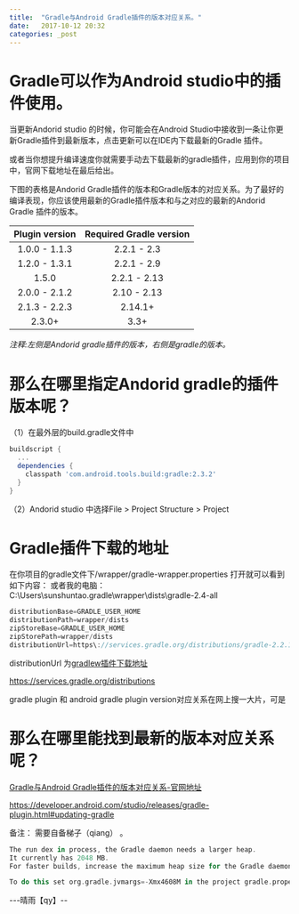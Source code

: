 ```yaml
---
title:  "Gradle与Android Gradle插件的版本对应关系。"
date:   2017-10-12 20:32
categories: _post
---
```


# Gradle可以作为Android studio中的插件使用。

当更新Andorid studio 的时候，你可能会在Android Studio中接收到一条让你更新Gradle插件到最新版本，点击更新可以在IDE内下载最新的Gradle 插件。

或者当你想提升编译速度你就需要手动去下载最新的gradle插件，应用到你的项目中，官网下载地址在最后给出。

下图的表格是Andorid Gradle插件的版本和Gradle版本的对应关系。为了最好的编译表现，你应该使用最新的Gradle插件版本和与之对应的最新的Andorid Gradle 插件的版本。

| Plugin version        | Required Gradle version    | 
| :--------:   | :-----:   | 
| 1.0.0 - 1.1.3       | 2.2.1 - 2.3      | 
| 1.2.0 - 1.3.1      | 2.2.1 - 2.9      | 
| 1.5.0      | 2.2.1 - 2.13      | 
| 2.0.0 - 2.1.2      | 2.10 - 2.13      | 
| 2.1.3 - 2.2.3      | 2.14.1+      |
| 2.3.0+      | 3.3+      |

*注释:左侧是Andorid gradle插件的版本，右侧是gradle的版本。*

# 那么在哪里指定Andorid gradle的插件版本呢？

（1）在最外层的build.gradle文件中
```groovy
buildscript {
  ...
  dependencies {
    classpath 'com.android.tools.build:gradle:2.3.2'
  }
}
```
（2）Andorid studio 中选择File > Project Structure > Project 

# Gradle插件下载的地址

在你项目的gradle文件下/wrapper/gradle-wrapper.properties 打开就可以看到如下内容：
或者我的电脑：C:\Users\sunshuntao\.gradle\wrapper\dists\gradle-2.4-all

```groovy
distributionBase=GRADLE_USER_HOME
distributionPath=wrapper/dists
zipStoreBase=GRADLE_USER_HOME
zipStorePath=wrapper/dists
distributionUrl=https\://services.gradle.org/distributions/gradle-2.2.1-all.zip
```

distributionUrl 为[gradlew插件下载地址](https://services.gradle.org/distributions) 

https://services.gradle.org/distributions

gradle plugin 和 android gradle plugin version对应关系在网上搜一大片，可是

# 那么在哪里能找到最新的版本对应关系呢？

[Gradle与Android Gradle插件的版本对应关系-官网地址](https://developer.android.com/studio/releases/gradle-plugin.html#updating-gradle)

https://developer.android.com/studio/releases/gradle-plugin.html#updating-gradle


备注： 需要自备梯子（qiang） 。


```groovy
The run dex in process, the Gradle daemon needs a larger heap.
It currently has 2048 MB.
For faster builds, increase the maximum heap size for the Gradle daemon to at least 4608 MB (based on the dexOptions.javaMaxHeapSize = 4g).

To do this set org.gradle.jvmargs=-Xmx4608M in the project gradle.properties.
```

---晴雨【qy】-- 
